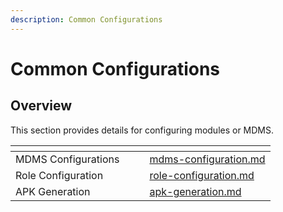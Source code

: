 ```yaml
---
description: Common Configurations
---
```


# Common Configurations

## **Overview**

This section provides details for configuring modules or MDMS.&#x20;

<table data-card-size="large" data-view="cards"><thead><tr><th></th><th></th><th></th><th data-hidden data-card-target data-type="content-ref"></th></tr></thead><tbody><tr><td>MDMS Configurations</td><td></td><td></td><td><a href="mdms-configuration.md">mdms-configuration.md</a></td></tr><tr><td>Role Configuration</td><td></td><td></td><td><a href="role-configuration.md">role-configuration.md</a></td></tr><tr><td>APK Generation</td><td></td><td></td><td><a href="../../../../muktasoft/configuration/ui-configuration/common-configurations/apk-generation.md">apk-generation.md</a></td></tr></tbody></table>
